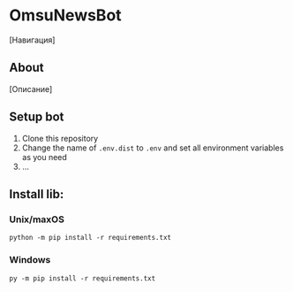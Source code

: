 # OmsuNewsBot

[Навигация]

## About

[Описание]

## Setup bot

1. Clone this repository
2. Change the name of `.env.dist` to `.env` and set all environment variables as you need
3. ...

## Install lib:
### Unix/maxOS
```shell
python -m pip install -r requirements.txt
```
### Windows
```shell
py -m pip install -r requirements.txt
```